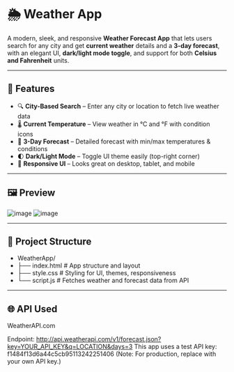 # 🌦️ Weather App

A modern, sleek, and responsive **Weather Forecast App** that lets users search for any city and get **current weather** details and a **3-day forecast**, with an elegant UI, **dark/light mode toggle**, and support for both **Celsius and Fahrenheit** units.

---

## 🚀 Features

- 🔍 **City-Based Search** – Enter any city or location to fetch live weather data
- 🌡️ **Current Temperature** – View weather in °C and °F with condition icons
- 📆 **3-Day Forecast** – Detailed forecast with min/max temperatures & conditions
- 🌓 **Dark/Light Mode** – Toggle UI theme easily (top-right corner)
- 📱 **Responsive UI** – Looks great on desktop, tablet, and mobile

---

## 🖼️ Preview

![image](https://github.com/user-attachments/assets/41d68499-00bc-4c33-81ee-35b24603363b)
![image](https://github.com/user-attachments/assets/38546338-a71b-404e-b292-1262ac576660)



---

## 📁 Project Structure
- WeatherApp/
- ├── index.html # App structure and layout
- ├── style.css # Styling for UI, themes, responsiveness
- └── script.js # Fetches weather and forecast data from API


---

## 🌐 API Used
WeatherAPI.com

Endpoint:
      http://api.weatherapi.com/v1/forecast.json?key=YOUR_API_KEY&q=LOCATION&days=3
This app uses a test API key:
      f1484f13d6a44c5cb95113242251406
(Note: For production, replace with your own API key.)
